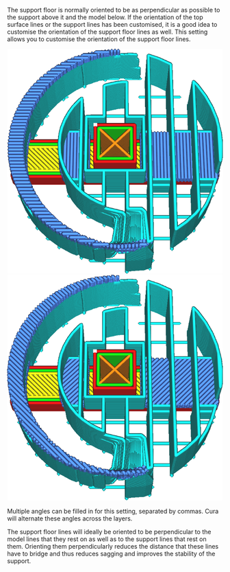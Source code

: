 The support floor is normally oriented to be as perpendicular as possible to the support above it and the model below. If the orientation of the top surface lines or the support lines has been customised, it is a good idea to customise the orientation of the support floor lines as well. This setting allows you to customise the orientation of the support floor lines.

![Both the roof and floor angled at 0° and 90°](../../../articles/images/support_interface_angles_0.png)
![Both the roof and floor angled at 45° and 135°](../../../articles/images/support_interface_angles_45.png)

Multiple angles can be filled in for this setting, separated by commas. Cura will alternate these angles across the layers.

The support floor lines will ideally be oriented to be perpendicular to the model lines that they rest on as well as to the support lines that rest on them. Orienting them perpendicularly reduces the distance that these lines have to bridge and thus reduces sagging and improves the stability of the support.